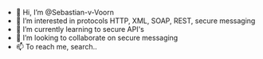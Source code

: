 - 👋 Hi, I’m @Sebastian-v-Voorn
- 👀 I’m interested in protocols HTTP, XML, SOAP, REST, secure messaging
- 🌱 I’m currently learning to secure API's
- 💞️ I’m looking to collaborate on secure messaging
- 📫 To reach me, search..

<!---
Sebastian-v-Voorn/Sebastian-v-Voorn is a ✨ special ✨ repository because its `README.md` (this file) appears on your GitHub profile.
You can click the Preview link to take a look at your changes.
--->
